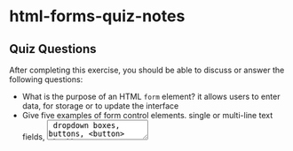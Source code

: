 # html-forms-quiz-notes

## Quiz Questions

After completing this exercise, you should be able to discuss or answer the following questions:

- What is the purpose of an HTML `form` element?
  it allows users to enter data, for storage or to update the interface
- Give five examples of form control elements.
  single or multi-line text fields, <textarea> dropdown boxes, buttons, <button> checkboxes, select
- Give three examples of `type` attribute values for HTML `<input>` elements.
  type="text", type="checkbox", type="email"
- Is an HTML `<input>` element a block element or an inline element?
  inline-block inline

## Notes

All student notes should be written here.

How to write `Code Examples` in markdown

for JS:

```javascript
const data = 'Howdy';
```

for HTML:

```html
<div>
  <p>This is text content</p>
</div>
```

for CSS:

```css
div {
  width: 100%;
}
```

\*\* Best practice for multiple labels

<div>
  <label for="username">Name: <span aria-label="required">*</span></label>
  <input id="username" type="text" name="username" required />
</div>
